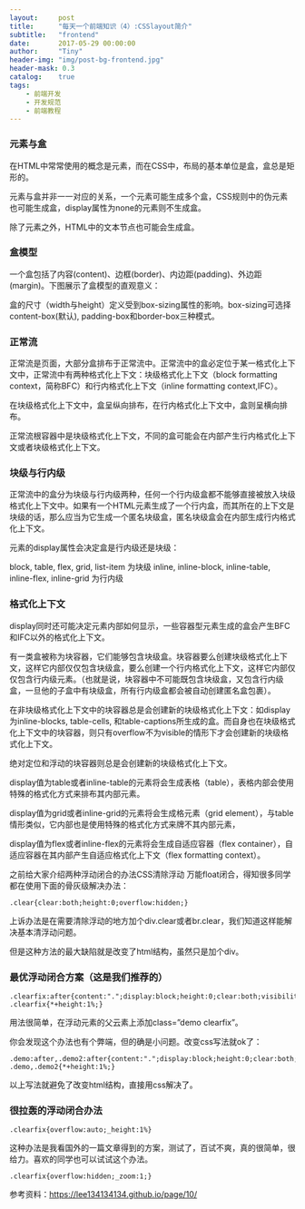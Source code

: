 ```yaml
---
layout:     post
title:      "每天一个前端知识（4）:CSSlayout简介"
subtitle:   "frontend"
date:       2017-05-29 00:00:00
author:     "Tiny"
header-img: "img/post-bg-frontend.jpg"
header-mask: 0.3
catalog:    true
tags:
    - 前端开发
    - 开发规范
    - 前端教程
---
```


### 元素与盒

在HTML中常常使用的概念是元素，而在CSS中，布局的基本单位是盒，盒总是矩形的。

元素与盒并非一一对应的关系，一个元素可能生成多个盒，CSS规则中的伪元素也可能生成盒，display属性为none的元素则不生成盒。

除了元素之外，HTML中的文本节点也可能会生成盒。

### 盒模型

一个盒包括了内容(content)、边框(border)、内边距(padding)、外边距(margin)。下图展示了盒模型的直观意义：

盒的尺寸（width与height）定义受到box-sizing属性的影响。box-sizing可选择content-box(默认), padding-box和border-box三种模式。

### 正常流

正常流是页面，大部分盒排布于正常流中。正常流中的盒必定位于某一格式化上下文中，正常流中有两种格式化上下文：块级格式化上下文（block formatting context，简称BFC）和行内格式化上下文（inline formatting context,IFC）。

在块级格式化上下文中，盒呈纵向排布，在行内格式化上下文中，盒则呈横向排布。

正常流根容器中是块级格式化上下文，不同的盒可能会在内部产生行内格式化上下文或者块级格式化上下文。

### 块级与行内级

正常流中的盒分为块级与行内级两种，任何一个行内级盒都不能够直接被放入块级格式化上下文中。如果有一个HTML元素生成了一个行内盒，而其所在的上下文是块级的话，那么应当为它生成一个匿名块级盒，匿名块级盒会在内部生成行内格式化上下文。

元素的display属性会决定盒是行内级还是块级：

block, table, flex, grid, list-item 为块级
inline, inline-block, inline-table, inline-flex, inline-grid 为行内级

### 格式化上下文

display同时还可能决定元素内部如何显示，一些容器型元素生成的盒会产生BFC和IFC以外的格式化上下文。

有一类盒被称为块容器，它们能够包含块级盒。块容器要么创建块级格式化上下文，这样它内部仅仅包含块级盒，要么创建一个行内格式化上下文，这样它内部仅仅包含行内级元素。（也就是说，块容器中不可能既包含块级盒，又包含行内级盒，一旦他的子盒中有块级盒，所有行内级盒都会被自动创建匿名盒包裹）。

在非块级格式化上下文中的块容器总是会创建新的块级格式化上下文：如display为inline-blocks, table-cells, 和table-captions所生成的盒。而自身也在块级格式化上下文中的块容器，则只有overflow不为visible的情形下才会创建新的块级格式化上下文。

绝对定位和浮动的块容器则总是会创建新的块级格式化上下文。

display值为table或者inline-table的元素将会生成表格（table），表格内部会使用特殊的格式化方式来排布其内部元素。

display值为grid或者inline-grid的元素将会生成格元素（grid element），与table情形类似，它内部也是使用特殊的格式化方式来牌不其内部元素，

display值为flex或者inline-flex的元素将会生成自适应容器（flex container），自适应容器在其内部产生自适应格式化上下文（flex formatting context）。

之前给大家介绍两种浮动闭合的办法CSS清除浮动 万能float闭合，得知很多同学都在使用下面的骨灰级解决办法：

    .clear{clear:both;height:0;overflow:hidden;}
    
上诉办法是在需要清除浮动的地方加个div.clear或者br.clear，我们知道这样能解决基本清浮动问题。

但是这种方法的最大缺陷就是改变了html结构，虽然只是加个div。

### 最优浮动闭合方案（这是我们推荐的）

    .clearfix:after{content:".";display:block;height:0;clear:both;visibility:hidden}
    .clearfix{*+height:1%;}
    
用法很简单，在浮动元素的父云素上添加class=”demo clearfix”。

你会发现这个办法也有个弊端，但的确是小问题。改变css写法就ok了：

    .demo:after,.demo2:after{content:".";display:block;height:0;clear:both;visibility:hidden}
    .demo,.demo2{*+height:1%;}
    
以上写法就避免了改变html结构，直接用css解决了。

### 很拉轰的浮动闭合办法

    .clearfix{overflow:auto;_height:1%}
    
这种办法是我看国外的一篇文章得到的方案，测试了，百试不爽，真的很简单，很给力。喜欢的同学也可以试试这个办法。

    .clearfix{overflow:hidden;_zoom:1;}
    
参考资料：https://lee134134134.github.io/page/10/






